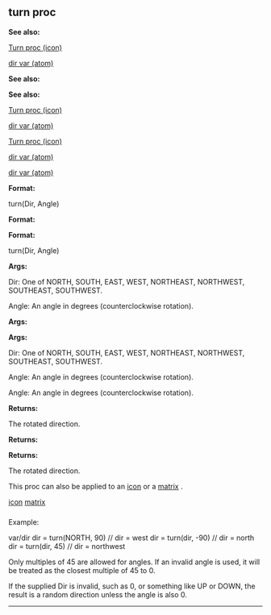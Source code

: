 

 turn proc
-----------




**See also:** 


[Turn proc (icon)](#/icon/proc/Turn) 

[dir var (atom)](#/atom/var/dir) 




**See also:** 

**See also:**

[Turn proc (icon)](#/icon/proc/Turn) 

[dir var (atom)](#/atom/var/dir) 


[Turn proc (icon)](#/icon/proc/Turn)

[dir var (atom)](#/atom/var/dir) 

[dir var (atom)](#/atom/var/dir)


**Format:** 


 turn(Dir, Angle)
 


**Format:** 

**Format:**

 turn(Dir, Angle)



**Args:** 


 Dir: One of NORTH, SOUTH, EAST, WEST, NORTHEAST, NORTHWEST, SOUTHEAST, SOUTHWEST.
 
 Angle: An angle in degrees (counterclockwise rotation).
 



**Args:** 

**Args:**

 Dir: One of NORTH, SOUTH, EAST, WEST, NORTHEAST, NORTHWEST, SOUTHEAST, SOUTHWEST.
 
 Angle: An angle in degrees (counterclockwise rotation).
 


 Angle: An angle in degrees (counterclockwise rotation).



**Returns:** 


 The rotated direction.
 


**Returns:** 

**Returns:**

 The rotated direction.


 This proc can also be applied to an
 [icon](#/proc/turn/icon) 
 or a
 [matrix](#/proc/turn/matrix) 
 .



[icon](#/proc/turn/icon)
[matrix](#/proc/turn/matrix)
### 
 Example:



 var/dir
dir = turn(NORTH, 90) // dir = west
dir = turn(dir, -90) // dir = north
dir = turn(dir, 45) // dir = northwest


 Only multiples of 45 are allowed for angles. If an invalid angle is used,
it will be treated as the closest multiple of 45 to 0.




 If the supplied Dir is invalid, such as 0, or something like UP or DOWN,
the result is a random direction unless the angle is also 0.





---


